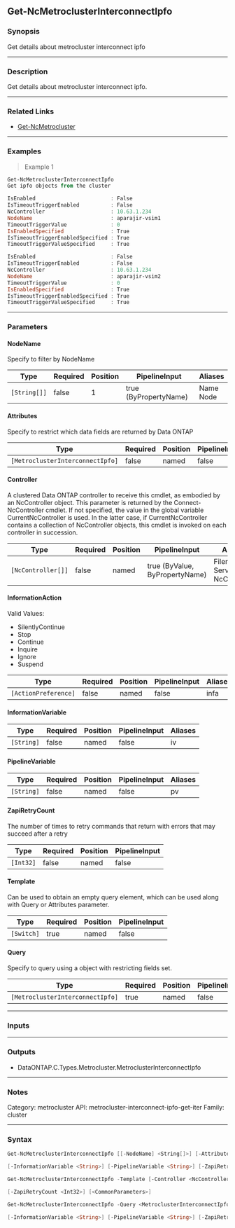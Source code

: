 Get-NcMetroclusterInterconnectIpfo
----------------------------------

### Synopsis
Get details about metrocluster interconnect ipfo

---

### Description

Get details about metrocluster interconnect ipfo.

---

### Related Links
* [Get-NcMetrocluster](Get-NcMetrocluster)

---

### Examples
> Example 1

```PowerShell
Get-NcMetroclusterInterconnectIpfo
Get ipfo objects from the cluster

IsEnabled                        : False
IsTimeoutTriggerEnabled          : False
NcController                     : 10.63.1.234
NodeName                         : aparajir-vsim1
TimeoutTriggerValue              : 0
IsEnabledSpecified               : True
IsTimeoutTriggerEnabledSpecified : True
TimeoutTriggerValueSpecified     : True

IsEnabled                        : False
IsTimeoutTriggerEnabled          : False
NcController                     : 10.63.1.234
NodeName                         : aparajir-vsim2
TimeoutTriggerValue              : 0
IsEnabledSpecified               : True
IsTimeoutTriggerEnabledSpecified : True
TimeoutTriggerValueSpecified     : True

```

---

### Parameters
#### **NodeName**
Specify to filter by NodeName

|Type        |Required|Position|PipelineInput        |Aliases      |
|------------|--------|--------|---------------------|-------------|
|`[String[]]`|false   |1       |true (ByPropertyName)|Name<br/>Node|

#### **Attributes**
Specify to restrict which data fields are returned by Data ONTAP

|Type                            |Required|Position|PipelineInput|
|--------------------------------|--------|--------|-------------|
|`[MetroclusterInterconnectIpfo]`|false   |named   |false        |

#### **Controller**
A clustered Data ONTAP controller to receive this cmdlet, as embodied by an NcController object.  This parameter is returned by the Connect-NcController cmdlet.  If not specified, the value in the global variable CurrentNcController is used.  In the latter case, if CurrentNcController contains a collection of NcController objects, this cmdlet is invoked on each controller in succession.

|Type              |Required|Position|PipelineInput                 |Aliases                          |
|------------------|--------|--------|------------------------------|---------------------------------|
|`[NcController[]]`|false   |named   |true (ByValue, ByPropertyName)|Filer<br/>Server<br/>NcController|

#### **InformationAction**

Valid Values:

* SilentlyContinue
* Stop
* Continue
* Inquire
* Ignore
* Suspend

|Type                |Required|Position|PipelineInput|Aliases|
|--------------------|--------|--------|-------------|-------|
|`[ActionPreference]`|false   |named   |false        |infa   |

#### **InformationVariable**

|Type      |Required|Position|PipelineInput|Aliases|
|----------|--------|--------|-------------|-------|
|`[String]`|false   |named   |false        |iv     |

#### **PipelineVariable**

|Type      |Required|Position|PipelineInput|Aliases|
|----------|--------|--------|-------------|-------|
|`[String]`|false   |named   |false        |pv     |

#### **ZapiRetryCount**
The number of times to retry commands that return with errors that may succeed after a retry

|Type     |Required|Position|PipelineInput|
|---------|--------|--------|-------------|
|`[Int32]`|false   |named   |false        |

#### **Template**
Can be used to obtain an empty query element, which can be used along with Query or Attributes parameter.

|Type      |Required|Position|PipelineInput|
|----------|--------|--------|-------------|
|`[Switch]`|true    |named   |false        |

#### **Query**
Specify to query using a object with restricting fields set.

|Type                            |Required|Position|PipelineInput|
|--------------------------------|--------|--------|-------------|
|`[MetroclusterInterconnectIpfo]`|true    |named   |false        |

---

### Inputs

---

### Outputs
* DataONTAP.C.Types.Metrocluster.MetroclusterInterconnectIpfo

---

### Notes
Category: metrocluster
API: metrocluster-interconnect-ipfo-get-iter
Family: cluster

---

### Syntax
```PowerShell
Get-NcMetroclusterInterconnectIpfo [[-NodeName] <String[]>] [-Attributes <MetroclusterInterconnectIpfo>] [-Controller <NcController[]>] [-InformationAction <ActionPreference>] 
```
```PowerShell
[-InformationVariable <String>] [-PipelineVariable <String>] [-ZapiRetryCount <Int32>] [<CommonParameters>]
```
```PowerShell
Get-NcMetroclusterInterconnectIpfo -Template [-Controller <NcController[]>] [-InformationAction <ActionPreference>] [-InformationVariable <String>] [-PipelineVariable <String>] 
```
```PowerShell
[-ZapiRetryCount <Int32>] [<CommonParameters>]
```
```PowerShell
Get-NcMetroclusterInterconnectIpfo -Query <MetroclusterInterconnectIpfo> [-Attributes <MetroclusterInterconnectIpfo>] [-Controller <NcController[]>] [-InformationAction <ActionPreference>] 
```
```PowerShell
[-InformationVariable <String>] [-PipelineVariable <String>] [-ZapiRetryCount <Int32>] [<CommonParameters>]
```
